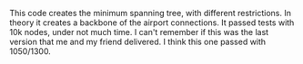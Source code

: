 This code creates the minimum spanning tree, with different restrictions.
In theory it creates a backbone of the airport connections.
It passed tests with 10k nodes, under not much time.
I can't remember if this was the last version that me and my friend delivered.
I think this one passed with 1050/1300.
